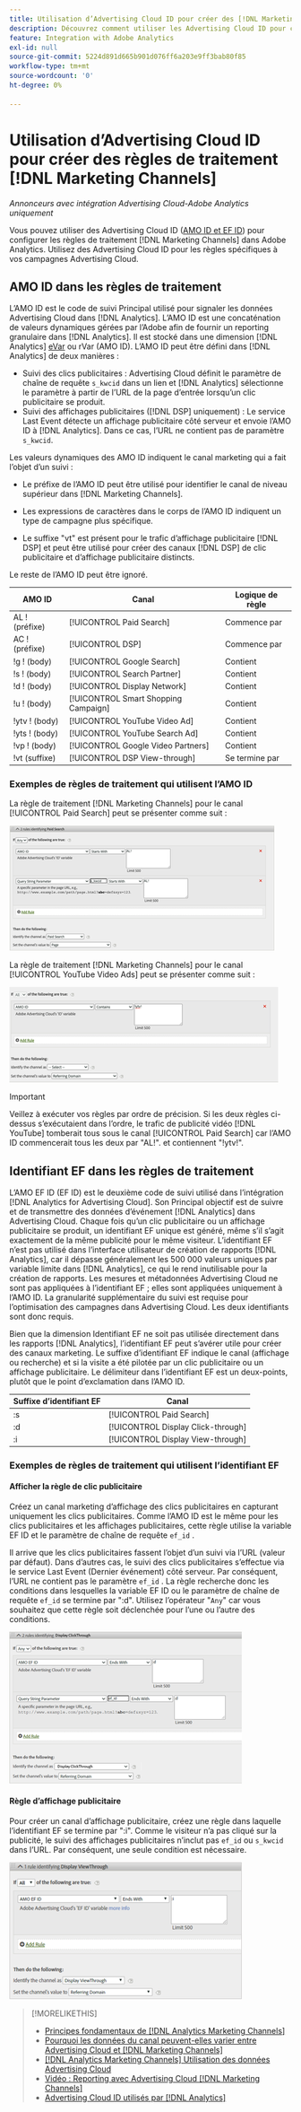 ```yaml
---
title: Utilisation d’Advertising Cloud ID pour créer des [!DNL Marketing Channels] règles
description: Découvrez comment utiliser les Advertising Cloud ID pour créer des règles de traitement pour  [!DNL Analytics Marketing Channels].
feature: Integration with Adobe Analytics
exl-id: null
source-git-commit: 5224d891d665b901d076ff6a203e9ff3bab80f85
workflow-type: tm+mt
source-wordcount: '0'
ht-degree: 0%

---
```


# Utilisation d’Advertising Cloud ID pour créer des règles de traitement [!DNL Marketing Channels]

*Annonceurs avec intégration Advertising Cloud-Adobe Analytics uniquement*

Vous pouvez utiliser des Advertising Cloud ID ([AMO ID et EF ID](../ids.md)) pour configurer les règles de traitement [!DNL Marketing Channels] dans Adobe Analytics. Utilisez des Advertising Cloud ID pour les règles spécifiques à vos campagnes Advertising Cloud.

## AMO ID dans les règles de traitement

L’AMO ID est le code de suivi Principal utilisé pour signaler les données Advertising Cloud dans [!DNL Analytics]. L’AMO ID est une concaténation de valeurs dynamiques gérées par l’Adobe afin de fournir un reporting granulaire dans [!DNL Analytics]. Il est stocké dans une dimension [!DNL Analytics] [eVar](https://experienceleague.adobe.com/docs/analytics/components/dimensions/evar.html) ou rVar (AMO ID). L’AMO ID peut être défini dans [!DNL Analytics] de deux manières :

* Suivi des clics publicitaires : Advertising Cloud définit le paramètre de chaîne de requête `s_kwcid` dans un lien et [!DNL Analytics] sélectionne le paramètre à partir de l’URL de la page d’entrée lorsqu’un clic publicitaire se produit.
* Suivi des affichages publicitaires ([!DNL DSP] uniquement) : Le service Last Event détecte un affichage publicitaire côté serveur et envoie l’AMO ID à [!DNL Analytics]. Dans ce cas, l’URL ne contient pas de paramètre `s_kwcid`.

Les valeurs dynamiques des AMO ID indiquent le canal marketing qui a fait l’objet d’un suivi :

* Le préfixe de l’AMO ID peut être utilisé pour identifier le canal de niveau supérieur dans [!DNL Marketing Channels].

* Les expressions de caractères dans le corps de l’AMO ID indiquent un type de campagne plus spécifique.

* Le suffixe &quot;vt&quot; est présent pour le trafic d’affichage publicitaire [!DNL DSP] et peut être utilisé pour créer des canaux [!DNL DSP] de clic publicitaire et d’affichage publicitaire distincts.

Le reste de l’AMO ID peut être ignoré.

| AMO ID | Canal | Logique de règle |
|--------|---------|--------------------|
| AL ! (préfixe) | [!UICONTROL Paid Search] | Commence par |
| AC ! (préfixe) | [!UICONTROL DSP] | Commence par |
| !g ! (body) | [!UICONTROL Google Search] | Contient |
| !s ! (body) | [!UICONTROL Search Partner] | Contient |
| !d ! (body) | [!UICONTROL Display Network] | Contient |
| !u ! (body) | [!UICONTROL Smart Shopping Campaign] | Contient |
| !ytv ! (body) | [!UICONTROL YouTube Video Ad] | Contient |
| !yts ! (body) | [!UICONTROL YouTube Search Ad] | Contient |
| !vp ! (body) | [!UICONTROL Google Video Partners] | Contient |
| !vt (suffixe) | [!UICONTROL DSP View-through] | Se termine par |

### Exemples de règles de traitement qui utilisent l’AMO ID

La règle de traitement [!DNL Marketing Channels] pour le canal [!UICONTROL Paid Search] peut se présenter comme suit :

![Exemple de  [!UICONTROL Paid Search] règle](/help/integrations/assets/a4adc-mc-rule-paidsearch.png)

La règle de traitement [!DNL Marketing Channels] pour le canal [!UICONTROL YouTube Video Ads] peut se présenter comme suit :

![Exemple de  [!UICONTROL YouTube Video Ads] règle](/help/integrations/assets/a4adc-mc-rule-youtube-video.png)

>[!IMPORTANT]
>
> Veillez à exécuter vos règles par ordre de précision. Si les deux règles ci-dessus s’exécutaient dans l’ordre, le trafic de publicité vidéo [!DNL YouTube] tomberait tous sous le canal [!UICONTROL Paid Search] car l’AMO ID commencerait tous les deux par &quot;AL!&quot;. et contiennent &quot;!ytv!&quot;.

## Identifiant EF dans les règles de traitement

L’AMO EF ID (EF ID) est le deuxième code de suivi utilisé dans l’intégration [!DNL Analytics for Advertising Cloud]. Son Principal objectif est de suivre et de transmettre des données d’événement [!DNL Analytics] dans Advertising Cloud. Chaque fois qu’un clic publicitaire ou un affichage publicitaire se produit, un identifiant EF unique est généré, même s’il s’agit exactement de la même publicité pour le même visiteur. L’identifiant EF n’est pas utilisé dans l’interface utilisateur de création de rapports [!DNL Analytics], car il dépasse généralement les 500 000 valeurs uniques par variable limite dans [!DNL Analytics], ce qui le rend inutilisable pour la création de rapports. Les mesures et métadonnées Advertising Cloud ne sont pas appliquées à l’identifiant EF ; elles sont appliquées uniquement à l’AMO ID. La granularité supplémentaire du suivi est requise pour l’optimisation des campagnes dans Advertising Cloud. Les deux identifiants sont donc requis.

Bien que la dimension Identifiant EF ne soit pas utilisée directement dans les rapports [!DNL Analytics], l’identifiant EF peut s’avérer utile pour créer des canaux marketing. Le suffixe d’identifiant EF indique le canal (affichage ou recherche) et si la visite a été pilotée par un clic publicitaire ou un affichage publicitaire. Le délimiteur dans l’identifiant EF est un deux-points, plutôt que le point d’exclamation dans l’AMO ID.

| Suffixe d’identifiant EF | Canal |
|-------|---------|
| :s | [!UICONTROL Paid Search] |
| :d | [!UICONTROL Display Click-through] |
| :i | [!UICONTROL Display View-through] |

### Exemples de règles de traitement qui utilisent l’identifiant EF

#### Afficher la règle de clic publicitaire

Créez un canal marketing d’affichage des clics publicitaires en capturant uniquement les clics publicitaires. Comme l’AMO ID est le même pour les clics publicitaires et les affichages publicitaires, cette règle utilise la variable EF ID et le paramètre de chaîne de requête `ef_id` .

Il arrive que les clics publicitaires fassent l’objet d’un suivi via l’URL (valeur par défaut). Dans d’autres cas, le suivi des clics publicitaires s’effectue via le service Last Event (Dernier événement) côté serveur. Par conséquent, l’URL ne contient pas le paramètre `ef_id` . La règle recherche donc les conditions dans lesquelles la variable EF ID ou le paramètre de chaîne de requête `ef_id` se termine par &quot;:d&quot;. Utilisez l’opérateur &quot;`Any`&quot; car vous souhaitez que cette règle soit déclenchée pour l’une ou l’autre des conditions.

![Exemple de règle de clic publicitaire](/help/integrations/assets/a4adc-mc-rule-display-ct.png)

#### Règle d’affichage publicitaire

Pour créer un canal d’affichage publicitaire, créez une règle dans laquelle l’identifiant EF se termine par &quot;:i&quot;. Comme le visiteur n’a pas cliqué sur la publicité, le suivi des affichages publicitaires n’inclut pas `ef_id` ou `s_kwcid` dans l’URL. Par conséquent, une seule condition est nécessaire.

![Exemple de règle d&#39;affichage publicitaire](/help/integrations/assets/a4adc-mc-rule-display-vt.png)

>[!MORELIKETHIS]
>
>* [Principes fondamentaux de [!DNL Analytics Marketing Channels]](mc-overview.md)
>* [Pourquoi les données du canal peuvent-elles varier entre Advertising Cloud et [!DNL Marketing Channels]](mc-data-variances.md)
>* [ [!DNL Analytics Marketing Channels] Utilisation des données Advertising Cloud](mc-ac-data.md)
>* [Vidéo : Reporting avec Advertising Cloud [!DNL Marketing Channels]](https://experienceleague.adobe.com/docs/advertising-cloud-learn/tutorials/analytics/analytics-reporting-a4adc.html)
>* [Advertising Cloud ID utilisés par [!DNL Analytics]](/help/integrations/analytics/ids.md)

